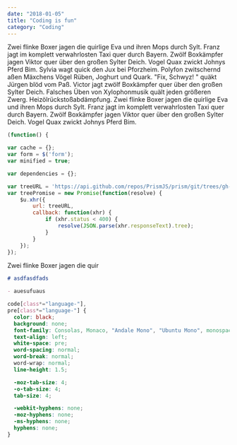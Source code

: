 ```yaml
---
date: "2018-01-05"
title: "Coding is fun"
category: "Coding"
---
```


Zwei flinke Boxer jagen die quirlige Eva und ihren Mops durch Sylt. Franz jagt im komplett verwahrlosten Taxi quer durch Bayern. Zwölf Boxkämpfer jagen Viktor quer über den großen Sylter Deich. Vogel Quax zwickt Johnys Pferd Bim. Sylvia wagt quick den Jux bei Pforzheim. Polyfon zwitschernd aßen Mäxchens Vögel Rüben, Joghurt und Quark. "Fix, Schwyz! " quäkt Jürgen blöd vom Paß. Victor jagt zwölf Boxkämpfer quer über den großen Sylter Deich. Falsches Üben von Xylophonmusik quält jeden größeren Zwerg. Heizölrückstoßabdämpfung. Zwei flinke Boxer jagen die quirlige Eva und ihren Mops durch Sylt. Franz jagt im komplett verwahrlosten Taxi quer durch Bayern. Zwölf Boxkämpfer jagen Viktor quer über den großen Sylter Deich. Vogel Quax zwickt Johnys Pferd Bim.

```js
(function() {

var cache = {};
var form = $('form');
var minified = true;

var dependencies = {};

var treeURL = 'https://api.github.com/repos/PrismJS/prism/git/trees/gh-pages?recursive=1';
var treePromise = new Promise(function(resolve) {
	$u.xhr({
		url: treeURL,
		callback: function(xhr) {
			if (xhr.status < 400) {
				resolve(JSON.parse(xhr.responseText).tree);
			}
		}
	});
});
```

Zwei flinke Boxer jagen die quir

```md
# asdfasdfads

- auesufuaus
```

```css
code[class*="language-"],
pre[class*="language-"] {
  color: black;
  background: none;
  font-family: Consolas, Monaco, "Andale Mono", "Ubuntu Mono", monospace;
  text-align: left;
  white-space: pre;
  word-spacing: normal;
  word-break: normal;
  word-wrap: normal;
  line-height: 1.5;

  -moz-tab-size: 4;
  -o-tab-size: 4;
  tab-size: 4;

  -webkit-hyphens: none;
  -moz-hyphens: none;
  -ms-hyphens: none;
  hyphens: none;
}
```
